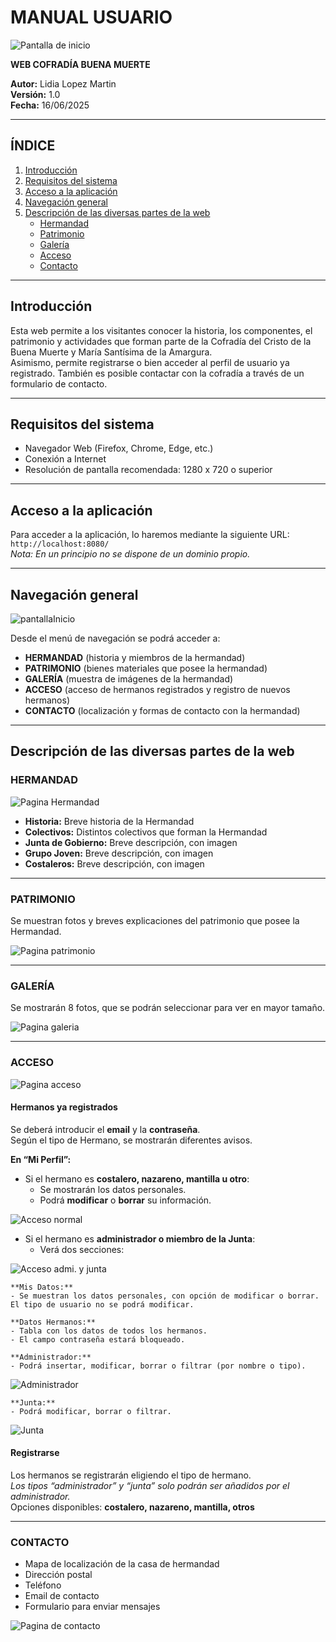 # MANUAL USUARIO  

![Pantalla de inicio](./src/assets/img/manualUsu/portada.jpg)

**WEB COFRADÍA BUENA MUERTE**  

**Autor:** Lidia Lopez Martin  
**Versión:** 1.0  
**Fecha:** 16/06/2025  

---

## ÍNDICE

1. [Introducción](#introducción)  
2. [Requisitos del sistema](#requisitos-del-sistema)  
3. [Acceso a la aplicación](#acceso-a-la-aplicación)  
4. [Navegación general](#navegación-general)  
5. [Descripción de las diversas partes de la web](#descripción-de-las-diversas-partes-de-la-web)  
   - [Hermandad](#hermandad)  
   - [Patrimonio](#patrimonio)  
   - [Galería](#galería)  
   - [Acceso](#acceso)  
   - [Contacto](#contacto)  

---

## Introducción

Esta web permite a los visitantes conocer la historia, los componentes, el patrimonio y actividades que forman parte de la Cofradía del Cristo de la Buena Muerte y María Santísima de la Amargura.  
Asimismo, permite registrarse o bien acceder al perfil de usuario ya registrado. También es posible contactar con la cofradía a través de un formulario de contacto.

---

## Requisitos del sistema

- Navegador Web (Firefox, Chrome, Edge, etc.)  
- Conexión a Internet  
- Resolución de pantalla recomendada: 1280 x 720 o superior  

---

## Acceso a la aplicación

Para acceder a la aplicación, lo haremos mediante la siguiente URL:  
`http://localhost:8080/`  
*Nota: En un principio no se dispone de un dominio propio.*

---

## Navegación general

![pantallaInicio](./src/assets/img/manualUsu/nav.png)

Desde el menú de navegación se podrá acceder a:

- **HERMANDAD** (historia y miembros de la hermandad)  
- **PATRIMONIO** (bienes materiales que posee la hermandad)  
- **GALERÍA** (muestra de imágenes de la hermandad)  
- **ACCESO** (acceso de hermanos registrados y registro de nuevos hermanos)  
- **CONTACTO** (localización y formas de contacto con la hermandad)

---

## Descripción de las diversas partes de la web

### HERMANDAD

![Pagina Hermandad](./src/assets/img/manualUsu/hermandad.png)

- **Historia:** Breve historia de la Hermandad  
- **Colectivos:** Distintos colectivos que forman la Hermandad  
- **Junta de Gobierno:** Breve descripción, con imagen  
- **Grupo Joven:** Breve descripción, con imagen  
- **Costaleros:** Breve descripción, con imagen  

---

### PATRIMONIO

Se muestran fotos y breves explicaciones del patrimonio que posee la Hermandad.

![Pagina patrimonio](./src/assets/img/manualUsu/patrimonio.PNG)

---

### GALERÍA

Se mostrarán 8 fotos, que se podrán seleccionar para ver en mayor tamaño.

![Pagina galeria](./src/assets/img/manualUsu/galeria.PNG)

---

### ACCESO

![Pagina acceso](./src/assets/img/manualUsu/acceso.PNG)

#### Hermanos ya registrados

Se deberá introducir el **email** y la **contraseña**.  
Según el tipo de Hermano, se mostrarán diferentes avisos.

**En “Mi Perfil”:**

- Si el hermano es **costalero, nazareno, mantilla u otro**:  
  - Se mostrarán los datos personales.  
  - Podrá **modificar** o **borrar** su información.

![Acceso normal](./src/assets/img/manualUsu/miPerfil.PNG)

- Si el hermano es **administrador o miembro de la Junta**:  
  - Verá dos secciones:

![Acceso admi. y junta](./src/assets/img/manualUsu/miPerfil1.PNG)

    **Mis Datos:**  
    - Se muestran los datos personales, con opción de modificar o borrar. El tipo de usuario no se podrá modificar.  

    **Datos Hermanos:**  
    - Tabla con los datos de todos los hermanos.  
    - El campo contraseña estará bloqueado.

    **Administrador:**  
    - Podrá insertar, modificar, borrar o filtrar (por nombre o tipo).  

![Administrador](./src/assets/img/manualUsu/administrador.PNG)

    **Junta:**  
    - Podrá modificar, borrar o filtrar.

![Junta](./src/assets/img/manualUsu/junta.PNG)

#### Registrarse

Los hermanos se registrarán eligiendo el tipo de hermano.  
*Los tipos “administrador” y “junta” solo podrán ser añadidos por el administrador.*  
Opciones disponibles: **costalero, nazareno, mantilla, otros**

---

### CONTACTO

- Mapa de localización de la casa de hermandad  
- Dirección postal  
- Teléfono  
- Email de contacto  
- Formulario para enviar mensajes  

![Pagina de contacto](./src/assets/img/manualUsu/contacto.PNG)
